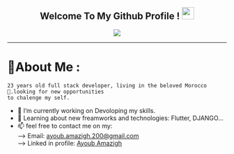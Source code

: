 <h2 align="center">
  Welcome To My Github Profile !
  <img src="https://media.giphy.com/media/hvRJCLFzcasrR4ia7z/giphy.gif" width="28">
</h2>

<p align="center">
  <a href="https://github.com/Ayoubamazigh/ayoubamazigh"><img src="https://readme-typing-svg.herokuapp.com?color=%2336BCF7&center=true&vCenter=true&lines=Hi!,+Welcome+To+My+Github+Profile;I+am+a+Full+Stack+Developer+;FrontEnd:+HTML5,+CSS3,+JavaScript;BackEnd:+DJANGO,+PHP,+SQL...;DESKTOP:+JAVA;"></a>
</p>

---
<div align="left">

  # 💫About Me :
  
    23 years old full stack developer, living in the beloved Morocco 🥰.looking for new opportunities
    to chalenge my self.

- 🔭 I’m currently working on Devoloping my skills.
- 🌱 Learning about new freamworks and technologies: Flutter, DJANGO...
- 📫 feel free to contact me on my:<br>
    --> Email: <a mailto='ayoub.amazigh.200@gmail.com' >ayoub.amazigh.200@gmail.com</a><br>
    --> Linked in profile: <a href='https://www.linkedin.com/in/ayoubamazigh/'>Ayoub Amazigh</a>
  
